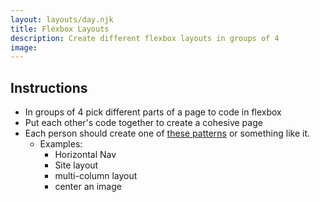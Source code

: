 ```yaml
---
layout: layouts/day.njk
title: Flexbox Layouts
description: Create different flexbox layouts in groups of 4
image:
---
```


## Instructions
- In groups of 4 pick different parts of a page to code in flexbox
- Put each other's code together to create a cohesive page
- Each person should create one of [these patterns](https://www.freecodecamp.org/news/here-are-5-layouts-that-you-can-make-with-flexbox-6ca1e941f33d/) or something like it.
  - Examples:
    - Horizontal Nav
    - Site layout
    - multi-column layout
    - center an image
